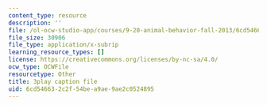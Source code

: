 ```yaml
---
content_type: resource
description: ''
file: /ol-ocw-studio-app/courses/9-20-animal-behavior-fall-2013/6cd546632c2f54bea9ae9ae2c0524895_472238.vtt
file_size: 30906
file_type: application/x-subrip
learning_resource_types: []
license: https://creativecommons.org/licenses/by-nc-sa/4.0/
ocw_type: OCWFile
resourcetype: Other
title: 3play caption file
uid: 6cd54663-2c2f-54be-a9ae-9ae2c0524895
---
```

